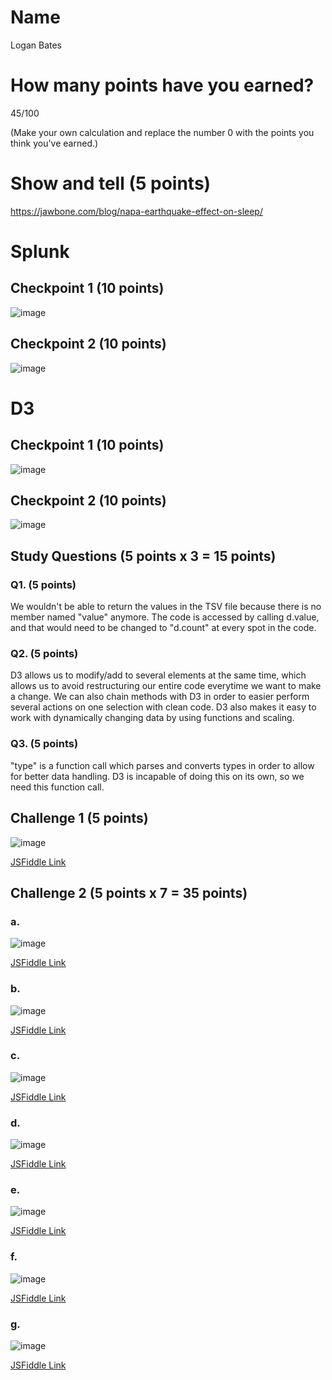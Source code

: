 # Name

Logan Bates

# How many points have you earned?

45/100

(Make your own calculation and replace the number 0 with the points you think you've earned.)

# Show and tell (5 points)

https://jawbone.com/blog/napa-earthquake-effect-on-sleep/

# Splunk

## Checkpoint 1 (10 points)

![image](Checkpoint1Splunk.png?raw=true)

## Checkpoint 2 (10 points)

![image](Checkpoint2Splunk.png?raw=true)

# D3

## Checkpoint 1 (10 points)

![image](Checkpoint1D3.png?raw=true)

## Checkpoint 2 (10 points)

![image](Checkpoint2D3.png?raw=true)

## Study Questions (5 points x 3 = 15 points)

### Q1. (5 points)

We wouldn't be able to return the values in the TSV file because there is no member named "value" anymore. The code is accessed by calling d.value, and that would need to be changed to "d.count" at every spot
in the code.

### Q2. (5 points)

D3 allows us to modify/add to several elements at the same time, which allows us to avoid restructuring our entire code everytime we want to make a change. We can also chain methods with D3 in order to easier 
perform several actions on one selection with clean code. D3 also makes it easy to work with dynamically changing data by using functions and scaling.

### Q3. (5 points)

"type" is a function call which parses and converts types in order to allow for better data handling. D3 is incapable of doing this on its own, so we need this function call.


## Challenge 1 (5 points)

![image](Checkpoint1Challenge.png?raw=true)

[JSFiddle Link](http://jsfiddle.net/LoganBates/n26909oh/)

## Challenge 2 (5 points x 7 = 35 points)

### a. 

![image](Checkpoint2a.png?raw=true)

[JSFiddle Link](http://jsfiddle.net/LoganBates/b0rsx13f/)

### b.

![image](Challenge2b.png?raw=true)

[JSFiddle Link](http://jsfiddle.net/LoganBates/ngd43jow/)

### c.

![image](Challenge2cV2.png?raw=true)

[JSFiddle Link](http://jsfiddle.net/LoganBates/4dgxjxhz/)

### d.

![image](Challenge2d.png?raw=true)

[JSFiddle Link](hhttp://jsfiddle.net/LoganBates/rjjkwxLL/)

### e.

![image](Challenge2e.png?raw=true)

[JSFiddle Link](http://jsfiddle.net/LoganBates/nscyxa9y/)

### f.

![image](Challenge2f.png?raw=true)

[JSFiddle Link](http://jsfiddle.net/LoganBates/chk1d37n/1/)


### g.

![image](image.png?raw=true)

[JSFiddle Link](http://jsfiddle.net/replace-this-path)

